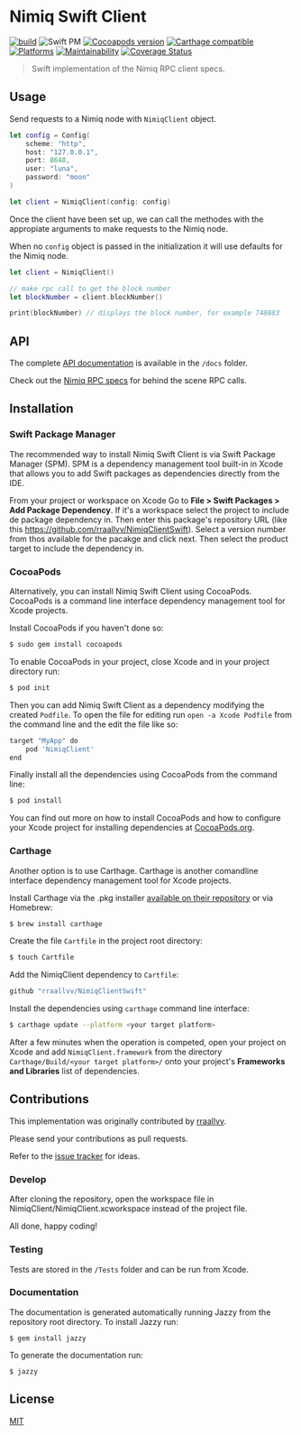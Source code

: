 Nimiq Swift Client
==================

[![build](https://github.com/rraallvv/NimiqClientSwift/workflows/build/badge.svg)](https://github.com/rraallvv/NimiqClientSwift/actions)
![Swift PM](https://img.shields.io/badge/Dependency%20Manager-Swift%20PM-orange)
[![Cocoapods version](https://img.shields.io/cocoapods/v/NimiqClient)](https://cocoapods.org/pods/NimiqClient)
[![Carthage compatible](https://img.shields.io/badge/Carthage-compatible-4BC51D.svg)](https://github.com/Carthage/Carthage)
[![Platforms](https://img.shields.io/cocoapods/p/NimiqClient)](http://cocoapods.org/pods/NimiqClient)
[![Maintainability](https://api.codeclimate.com/v1/badges/743444e5b64f84099c04/maintainability)](https://codeclimate.com/github/rraallvv/NimiqClientSwift/maintainability)
[![Coverage Status](https://coveralls.io/repos/github/rraallvv/NimiqClientSwift/badge.svg?branch=master)](https://coveralls.io/github/rraallvv/NimiqClientSwift?branch=master)

> Swift implementation of the Nimiq RPC client specs.

## Usage

Send requests to a Nimiq node with `NimiqClient` object.

```swift
let config = Config(
    scheme: "http",
    host: "127.0.0.1",
    port: 8648,
    user: "luna",
    password: "moon"
)

let client = NimiqClient(config: config)
```

Once the client have been set up, we can call the methodes with the appropiate arguments to make requests to the Nimiq node.

When no `config` object is passed in the initialization it will use defaults for the Nimiq node.

```swift
let client = NimiqClient()

// make rpc call to get the block number
let blockNumber = client.blockNumber()

print(blockNumber) // displays the block number, for example 748883
```

## API

The complete [API documentation](docs) is available in the `/docs` folder.

Check out the [Nimiq RPC specs](https://github.com/nimiq/core-js/wiki/JSON-RPC-API) for behind the scene RPC calls.

## Installation

### Swift Package Manager

The recommended way to install Nimiq Swift Client is via Swift Package Manager (SPM). SPM is a dependency management tool built-in in Xcode that
allows you to add Swift packages as dependencies directly from the IDE.

From your project or workspace on Xcode Go to **File > Swift Packages > Add Package Dependency**. If it's a workspace select the project to include de package dependency in. Then enter this package's repository URL (like this https://github.com/rraallvv/NimiqClientSwift). Select a version number from thos available for the pacakge and click next. Then select the product target to include the dependency in.

### CocoaPods

Alternatively, you can install Nimiq Swift Client using CocoaPods. CocoaPods is a command line interface dependency management tool for Xcode projects.

Install CocoaPods if you haven't done so:

```sh
$ sudo gem install cocoapods
```

To enable CocoaPods in your project, close Xcode and in your project directory run:

```sh
$ pod init
```

Then you can add Nimiq Swift Client as a dependency modifying the created `Podfile`. To open the file for editing run `open -a Xcode Podfile` from the command line and the edit the file like so:

```sh
target "MyApp" do
    pod 'NimiqClient'
end
```

Finally install all the dependencies using CocoaPods from the command line: 

```sh
$ pod install
```

You can find out more on how to install CocoaPods and how to configure your Xcode project for installing dependencies at [CocoaPods.org](https://cocoapods.org).

### Carthage

Another option is to use Carthage. Carthage is another comandline interface dependency management tool for Xcode projects.

Install Carthage via the .pkg installer [available on their repository](https://github.com/Carthage/Carthage/releases) or via Homebrew:

```sh
$ brew install carthage
```

Create the file `Cartfile` in the project root directory:

```sh
$ touch Cartfile
```
Add the NimiqClient dependency to `Cartfile`:

```sh
github "rraallvv/NimiqClientSwift"
```

Install the dependencies using `carthage` command line interface:

```sh
$ carthage update --platform <your target platform>
```

After a few minutes when the operation is competed, open your project on Xcode and add `NimiqClient.framework` from the directory `Carthage/Build/<your target platform>/` onto your project's **Frameworks and Libraries** list of dependencies.

## Contributions

This implementation was originally contributed by [rraallvv](https://github.com/rraallvv/).

Please send your contributions as pull requests.

Refer to the [issue tracker](https://github.com/rraallvv/NimiqClientSwift/issues) for ideas.

### Develop

After cloning the repository, open the workspace file in NimiqClient/NimiqClient.xcworkspace instead of the project file.

All done, happy coding!

### Testing

Tests are stored in the `/Tests` folder and can be run from Xcode.

### Documentation

The documentation is generated automatically running Jazzy from the repository root directory. To install Jazzy run:

```
$ gem install jazzy
```

To generate the documentation run:

```
$ jazzy
```

## License

[MIT](LICENSE)
